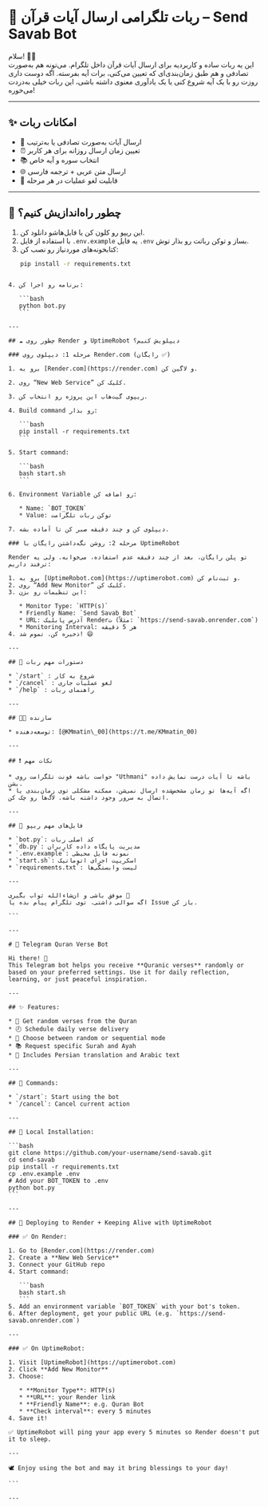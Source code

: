 
# 🤖 ربات تلگرامی ارسال آیات قرآن – Send Savab Bot

سلام! 🙋‍♂️  
این یه ربات ساده و کاربردیه برای ارسال آیات قرآن داخل تلگرام. می‌تونه هم به‌صورت تصادفی و هم طبق زمان‌بندی‌ای که تعیین می‌کنی، برات آیه بفرسته. اگه دوست داری روزت رو با یک آیه شروع کنی یا یک یادآوری معنوی داشته باشی، این ربات خیلی به‌دردت می‌خوره!

---

## ✨ امکانات ربات

- 📖 ارسال آیات به‌صورت تصادفی یا به‌ترتیب
- ⏰ تعیین زمان ارسال روزانه برای هر کاربر
- 📚 انتخاب سوره و آیه خاص
- 🌐 ارسال متن عربی + ترجمه فارسی
- 🔄 قابلیت لغو عملیات در هر مرحله

---

## 🚀 چطور راه‌اندازیش کنیم؟

1. این ریپو رو کلون کن یا فایل‌هاشو دانلود کن.
2. با استفاده از فایل `.env.example` یه فایل `.env` بساز و توکن رباتت رو بذار توش.
3. کتابخونه‌های موردنیاز رو نصب کن:
   ```bash
   pip install -r requirements.txt
````

4. برنامه رو اجرا کن:

   ```bash
   python bot.py
   ```

---

## ☁️ چطور روی Render و UptimeRobot دیپلویش کنیم؟

### مرحله 1: دیپلوی روی Render.com (رایگان ✅)

1. برو به [Render.com](https://render.com) و لاگین کن.

2. روی “New Web Service” کلیک کن.

3. ریپوی گیت‌هاب این پروژه رو انتخاب کن.

4. Build command رو بذار:

   ```bash
   pip install -r requirements.txt
   ```

5. Start command:

   ```bash
   bash start.sh
   ```

6. Environment Variable رو اضافه کن:

   * Name: `BOT_TOKEN`
   * Value: توکن ربات تلگرامت

7. دیپلوی کن و چند دقیقه صبر کن تا آماده بشه.

### مرحله 2: روشن نگه‌داشتن رایگان با UptimeRobot

Render تو پلن رایگان، بعد از چند دقیقه عدم استفاده، می‌خوابه. ولی یه ترفند داریم:

1. برو به [UptimeRobot.com](https://uptimerobot.com) و ثبت‌نام کن.
2. روی “Add New Monitor” کلیک کن.
3. این تنظیمات رو بزن:

   * Monitor Type: `HTTP(s)`
   * Friendly Name: `Send Savab Bot`
   * URL: آدرس پابلیک Renderت (مثلاً: `https://send-savab.onrender.com`)
   * Monitoring Interval: هر 5 دقیقه
4. ذخیره کن. تموم شد! 😄

---

## 🧪 دستورات مهم ربات

* `/start` : شروع به کار
* `/cancel` : لغو عملیات جاری
* `/help` : راهنمای ربات

---

## 👨‍💻 سازنده

* توسعه‌دهنده: [@KMmatin\_00](https://t.me/KMmatin_00)

---

## ❗ نکات مهم

* حواست باشه فونت تلگرامت روی "Uthmani" باشه تا آیات درست نمایش داده بشن.
* اگه آیه‌ها تو زمان مشخص‌شده ارسال نمی‌شن، ممکنه مشکلی توی زمان‌بندی یا اتصال به سرور وجود داشته باشه. لاگ‌ها رو چک کن.

---

## 📁 فایل‌های مهم ریپو

* `bot.py`: کد اصلی ربات
* `db.py`: مدیریت پایگاه داده کاربران
* `.env.example`: نمونه فایل محیطی
* `start.sh`: اسکریپت اجرای اتوماتیک
* `requirements.txt`: لیست وابستگی‌ها

---

موفق باشی و ان‌شاءالله ثواب بگیری 💚
اگه سوالی داشتی، توی تلگرام پیام بده یا Issue باز کن.

```

---

# 🕌 Telegram Quran Verse Bot

Hi there! 🙌
This Telegram bot helps you receive **Quranic verses** randomly or based on your preferred settings. Use it for daily reflection, learning, or just peaceful inspiration.

---

## ✨ Features:

* 📖 Get random verses from the Quran
* 🕗 Schedule daily verse delivery
* 🔄 Choose between random or sequential mode
* 📚 Request specific Surah and Ayah
* 💬 Includes Persian translation and Arabic text

---

## 🧭 Commands:

* `/start`: Start using the bot
* `/cancel`: Cancel current action

---

## 🧩 Local Installation:

```bash
git clone https://github.com/your-username/send-savab.git
cd send-savab
pip install -r requirements.txt
cp .env.example .env
# Add your BOT_TOKEN to .env
python bot.py
```

---

## 🚀 Deploying to Render + Keeping Alive with UptimeRobot

### ✅ On Render:

1. Go to [Render.com](https://render.com)
2. Create a **New Web Service**
3. Connect your GitHub repo
4. Start command:

   ```bash
   bash start.sh
   ```
5. Add an environment variable `BOT_TOKEN` with your bot's token.
6. After deployment, get your public URL (e.g. `https://send-savab.onrender.com`)

---

### ✅ On UptimeRobot:

1. Visit [UptimeRobot](https://uptimerobot.com)
2. Click **Add New Monitor**
3. Choose:

   * **Monitor Type**: HTTP(s)
   * **URL**: your Render link
   * **Friendly Name**: e.g. Quran Bot
   * **Check interval**: every 5 minutes
4. Save it!

✅ UptimeRobot will ping your app every 5 minutes so Render doesn't put it to sleep.

---

🕊️ Enjoy using the bot and may it bring blessings to your day!

```

---

